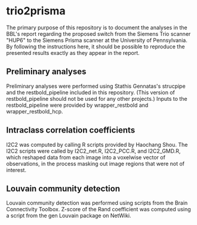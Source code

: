 # trio2prisma

The primary purpose of this repository is to document the analyses in the BBL's report regarding the proposed switch from the Siemens Trio scanner "HUP6" to the Siemens Prisma scanner at the University of Pennsylvania. By following the instructions here, it should be possible to reproduce the presented results exactly as they appear in the report.

## Preliminary analyses

Preliminary analyses were performed using Stathis Gennatas's strucpipe and the restbold_pipeline included in this repository. (This version of restbold_pipeline should not be used for any other projects.) Inputs to the restbold_pipeline were provided by wrapper_restbold and wrapper_restbold_hcp.

## Intraclass correlation coefficients

I2C2 was computed by calling R scripts provided by Haochang Shou. The I2C2 scripts were called by I2C2_net.R, I2C2_PCC.R, and I2C2_GMD.R, which reshaped data from each image into a voxelwise vector of observations, in the process masking out image regions that were not of interest.

## Louvain community detection

Louvain community detection was performed using scripts from the Brain Connectivity Toolbox. Z-score of the Rand coefficient was computed using a script from the gen Louvain package on NetWiki.
